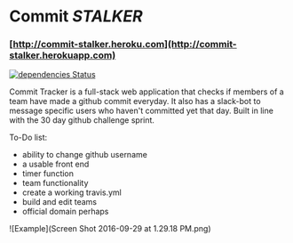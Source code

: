 # Commit *STALKER*
### [http://commit-stalker.heroku.com](http://commit-stalker.herokuapp.com)
[![dependencies Status](https://david-dm.org/tthoraldson/commit-stalker/status.svg)](https://david-dm.org/tthoraldson/commit-stalker)

Commit Tracker is a full-stack web application that checks if members of a team have made a github commit everyday. It also has a slack-bot to message specific users who haven't committed yet that day. Built in line with the 30 day github challenge sprint.

To-Do list:
- ability to change github username
- a usable front end
- timer function
- team functionality
- create a working travis.yml
- build and edit teams
- official domain perhaps

![Example](Screen Shot 2016-09-29 at 1.29.18 PM.png)
